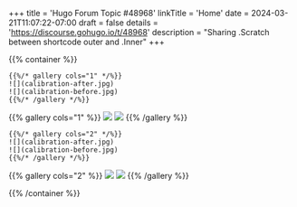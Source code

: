 +++
title = 'Hugo Forum Topic #48968'
linkTitle = 'Home'
date = 2024-03-21T11:07:22-07:00
draft = false
details = 'https://discourse.gohugo.io/t/48968'
description = "Sharing .Scratch between shortcode outer and .Inner"
+++

{{% container %}}

```text
{{%/* gallery cols="1" */%}}
![](calibration-after.jpg)
![](calibration-before.jpg)
{{%/* /gallery */%}}
```

{{% gallery cols="1" %}}
![](calibration-after.jpg)
![](calibration-before.jpg)
{{% /gallery %}}

```text
{{%/* gallery cols="2" */%}}
![](calibration-after.jpg)
![](calibration-before.jpg)
{{%/* /gallery */%}}
```

{{% gallery cols="2" %}}
![](calibration-after.jpg)
![](calibration-before.jpg)
{{% /gallery %}}

{{% /container %}}
